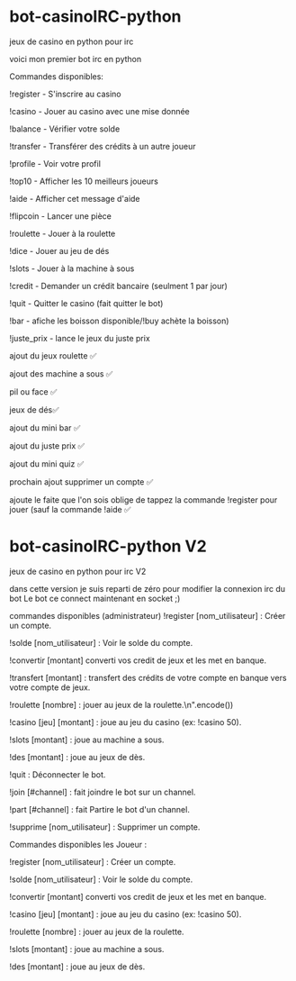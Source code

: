 # bot-casinoIRC-python
jeux de casino en python pour irc 


voici mon premier bot irc en python 

Commandes disponibles:

!register - S'inscrire au casino

!casino <mise> - Jouer au casino avec une mise donnée

!balance - Vérifier votre solde

!transfer <destinataire> <montant> - Transférer des crédits à un autre joueur

!profile - Voir votre profil

!top10 - Afficher les 10 meilleurs joueurs

!aide - Afficher cet message d'aide

!flipcoin - Lancer une pièce

!roulette <mise> - Jouer à la roulette

!dice <mise> - Jouer au jeu de dés

!slots <mise> - Jouer à la machine à sous

!credit - Demander un crédit bancaire (seulment 1 par jour)

!quit - Quitter le casino (fait quitter le bot)

!bar - afiche les boisson disponible/!buy <montant> achète la boisson)

!juste_prix - lance le jeux du juste prix

ajout du jeux roulette ✅ 

ajout des machine a sous ✅

pil ou face ✅

jeux de dés✅

ajout du mini bar ✅

ajout du juste prix ✅

ajout du mini quiz ✅

prochain ajout supprimer un compte ✅

ajoute le faite que l'on sois oblige de tappez la commande !register pour jouer (sauf la commande !aide ✅










# bot-casinoIRC-python V2
jeux de casino en python pour irc V2

dans cette version je suis reparti de zéro pour modifier la connexion irc du bot Le bot ce connect maintenant en socket ;)

commandes disponibles (administrateur)
!register [nom_utilisateur] : Créer un compte.

!solde [nom_utilisateur] : Voir le solde du compte.

!convertir [montant] converti vos credit de jeux et les met en banque.

!transfert [montant] : transfert des crédits de votre compte en banque vers votre compte de jeux.

!roulette [nombre] : jouer au jeux de la roulette.\n".encode())

!casino [jeu] [montant] : joue au jeu du casino (ex: !casino 50).

!slots [montant] : joue au machine a sous.

!des [montant] : joue au jeux de dès.

!quit : Déconnecter le bot.

!join [#channel] : fait joindre le bot sur un channel.

!part [#channel] : fait Partire le bot d'un channel.

!supprime [nom_utilisateur] : Supprimer un compte.

Commandes disponibles les Joueur :

!register [nom_utilisateur] : Créer un compte.

!solde [nom_utilisateur] : Voir le solde du compte.

!convertir [montant] converti vos credit de jeux et les met en banque.

!casino [jeu] [montant] : joue au jeu du casino (ex: !casino 50).

!roulette [nombre] : jouer au jeux de la roulette.

!slots [montant] : joue au machine a sous.

!des [montant] : joue au jeux de dès.


